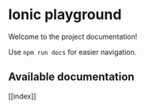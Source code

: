 # Ionic playground

Welcome to the project documentation!

Use `npm run docs` for easier navigation.

## Available documentation

[[index]]
